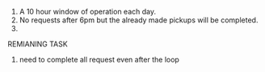 1. A 10 hour window of operation each day.
2. No requests after 6pm but the already made pickups will be completed.
3. 


REMIANING TASK
1. need to complete all request even after the loop